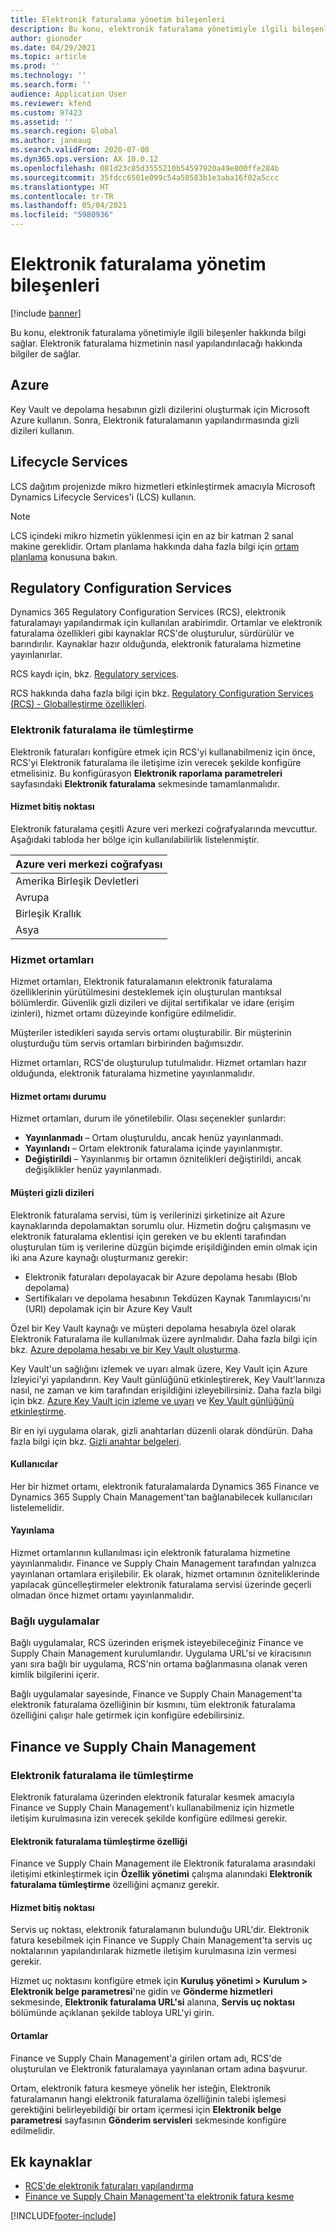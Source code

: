 ```yaml
---
title: Elektronik faturalama yönetim bileşenleri
description: Bu konu, elektronik faturalama yönetimiyle ilgili bileşenler hakkında bilgi sağlar.
author: gionoder
ms.date: 04/29/2021
ms.topic: article
ms.prod: ''
ms.technology: ''
ms.search.form: ''
audience: Application User
ms.reviewer: kfend
ms.custom: 97423
ms.assetid: ''
ms.search.region: Global
ms.author: janeaug
ms.search.validFrom: 2020-07-08
ms.dyn365.ops.version: AX 10.0.12
ms.openlocfilehash: 081d23c85d3555210b54597920a49e800ffe284b
ms.sourcegitcommit: 35fdcc6501e099c54a58583b1e3aba16f02a5ccc
ms.translationtype: HT
ms.contentlocale: tr-TR
ms.lasthandoff: 05/04/2021
ms.locfileid: "5980936"
---
```

# <a name="electronic-invoicing-administration-components"></a>Elektronik faturalama yönetim bileşenleri

[!include [banner](../includes/banner.md)]


Bu konu, elektronik faturalama yönetimiyle ilgili bileşenler hakkında bilgi sağlar. Elektronik faturalama hizmetinin nasıl yapılandırılacağı hakkında bilgiler de sağlar.

## <a name="azure"></a>Azure

Key Vault ve depolama hesabının gizli dizilerini oluşturmak için Microsoft Azure kullanın. Sonra, Elektronik faturalamanın yapılandırmasında gizli dizileri kullanın.

## <a name="lifecycle-services"></a>Lifecycle Services

LCS dağıtım projenizde mikro hizmetleri etkinleştirmek amacıyla Microsoft Dynamics Lifecycle Services'i (LCS) kullanın.

> [!NOTE]
> LCS içindeki mikro hizmetin yüklenmesi için en az bir katman 2 sanal makine gereklidir. Ortam planlama hakkında daha fazla bilgi için [ortam planlama](../../fin-ops-core/fin-ops/imp-lifecycle/environment-planning.md) konusuna bakın.
 

## <a name="regulatory-configuration-services"></a>Regulatory Configuration Services

Dynamics 365 Regulatory Configuration Services (RCS), elektronik faturalamayı yapılandırmak için kullanılan arabirimdir. Ortamlar ve elektronik faturalama özellikleri gibi kaynaklar RCS'de oluşturulur, sürdürülür ve barındırılır. Kaynaklar hazır olduğunda, elektronik faturalama hizmetine yayınlanırlar.

RCS kaydı için, bkz. [Regulatory services](https://marketing.configure.global.dynamics.com/).

RCS hakkında daha fazla bilgi için bkz. [Regulatory Configuration Services (RCS) - Globalleştirme özellikleri](rcs-globalization-feature.md).

### <a name="integration-with-electronic-invoicing"></a>Elektronik faturalama ile tümleştirme 

Elektronik faturaları konfigüre etmek için RCS'yi kullanabilmeniz için önce, RCS'yi Elektronik faturalama ile iletişime izin verecek şekilde konfigüre etmelisiniz. Bu konfigürasyon **Elektronik raporlama parametreleri** sayfasındaki **Elektronik faturalama** sekmesinde tamamlanmalıdır.

#### <a name="service-endpoint"></a>Hizmet bitiş noktası

Elektronik faturalama çeşitli Azure veri merkezi coğrafyalarında mevcuttur. Aşağıdaki tabloda her bölge için kullanılabilirlik listelenmiştir.

| Azure veri merkezi coğrafyası |
|----------------------------|
| Amerika Birleşik Devletleri              |
| Avrupa                     |
| Birleşik Krallık             |
| Asya                       |

### <a name="service-environments"></a>Hizmet ortamları

Hizmet ortamları, Elektronik faturalamanın elektronik faturalama özelliklerinin yürütülmesini desteklemek için oluşturulan mantıksal bölümlerdir. Güvenlik gizli dizileri ve dijital sertifikalar ve idare (erişim izinleri), hizmet ortamı düzeyinde konfigüre edilmelidir.

Müşteriler istedikleri sayıda servis ortamı oluşturabilir. Bir müşterinin oluşturduğu tüm servis ortamları birbirinden bağımsızdır.

Hizmet ortamları, RCS'de oluşturulup tutulmalıdır. Hizmet ortamları hazır olduğunda, elektronik faturalama hizmetine yayınlanmalıdır.

#### <a name="service-environment-status"></a>Hizmet ortamı durumu

Hizmet ortamları, durum ile yönetilebilir. Olası seçenekler şunlardır:

- **Yayınlanmadı** – Ortam oluşturuldu, ancak henüz yayınlanmadı.
- **Yayınlandı** – Ortam elektronik faturalama içinde yayınlanmıştır.
- **Değiştirildi** – Yayınlanmış bir ortamın öznitelikleri değiştirildi, ancak değişiklikler henüz yayınlanmadı.

#### <a name="customer-secrets"></a>Müşteri gizli dizileri

Elektronik faturalama servisi, tüm iş verilerinizi şirketinize ait Azure kaynaklarında depolamaktan sorumlu olur. Hizmetin doğru çalışmasını ve elektronik faturalama eklentisi için gereken ve bu eklenti tarafından oluşturulan tüm iş verilerine düzgün biçimde erişildiğinden emin olmak için iki ana Azure kaynağı oluşturmanız gerekir:

- Elektronik faturaları depolayacak bir Azure depolama hesabı (Blob depolama)
- Sertifikaları ve depolama hesabının Tekdüzen Kaynak Tanımlayıcısı'nı (URI) depolamak için bir Azure Key Vault


Özel bir Key Vault kaynağı ve müşteri depolama hesabıyla özel olarak Elektronik Faturalama ile kullanılmak üzere ayrılmalıdır. Daha fazla bilgi için bkz. [Azure depolama hesabı ve bir Key Vault oluşturma](e-invoicing-create-azure-storage-account-key-vault.md).

Key Vault'un sağlığını izlemek ve uyarı almak üzere, Key Vault için Azure İzleyici'yi yapılandırın. Key Vault günlüğünü etkinleştirerek, Key Vault'larınıza nasıl, ne zaman ve kim tarafından erişildiğini izleyebilirsiniz. Daha fazla bilgi için bkz. [Azure Key Vault için izleme ve uyarı](/azure/key-vault/general/alert) ve [Key Vault günlüğünü etkinleştirme](/azure/key-vault/general/howto-logging?tabs=azure-cli).

Bir en iyi uygulama olarak, gizli anahtarları düzenli olarak döndürün. Daha fazla bilgi için bkz. [Gizli anahtar belgeleri](/azure/key-vault/secrets/).

#### <a name="users"></a>Kullanıcılar

Her bir hizmet ortamı, elektronik faturalamalarda Dynamics 365 Finance ve Dynamics 365 Supply Chain Management'tan bağlanabilecek kullanıcıları listelemelidir.

#### <a name="publication"></a>Yayınlama

Hizmet ortamlarının kullanılması için elektronik faturalama hizmetine yayınlanmalıdır. Finance ve Supply Chain Management tarafından yalnızca yayınlanan ortamlara erişilebilir. Ek olarak, hizmet ortamının özniteliklerinde yapılacak güncelleştirmeler elektronik faturalama servisi üzerinde geçerli olmadan önce hizmet ortamı yayınlanmalıdır.

### <a name="connected-applications"></a>Bağlı uygulamalar

Bağlı uygulamalar, RCS üzerinden erişmek isteyebileceğiniz Finance ve Supply Chain Management kurulumlarıdır. Uygulama URL'si ve kiracısının yanı sıra bağlı bir uygulama, RCS'nin ortama bağlanmasına olanak veren kimlik bilgilerini içerir.

Bağlı uygulamalar sayesinde, Finance ve Supply Chain Management'ta elektronik faturalama özelliğinin bir kısmını, tüm elektronik faturalama özelliğini çalışır hale getirmek için konfigüre edebilirsiniz.

## <a name="finance-and-supply-chain-management"></a>Finance ve Supply Chain Management

### <a name="integration-with-electronic-invoicing"></a>Elektronik faturalama ile tümleştirme

Elektronik faturalama üzerinden elektronik faturalar kesmek amacıyla Finance ve Supply Chain Management'ı kullanabilmeniz için hizmetle iletişim kurulmasına izin verecek şekilde konfigüre edilmesi gerekir.

#### <a name="electronic-invoicing-integration-feature"></a>Elektronik faturalama tümleştirme özelliği

Finance ve Supply Chain Management ile Elektronik faturalama arasındaki iletişimi etkinleştirmek için **Özellik yönetimi** çalışma alanındaki **Elektronik faturalama tümleştirme** özelliğini açmanız gerekir.

#### <a name="service-endpoint"></a>Hizmet bitiş noktası

Servis uç noktası, elektronik faturalamanın bulunduğu URL'dir. Elektronik fatura kesebilmek için Finance ve Supply Chain Management'ta servis uç noktalarının yapılandırılarak hizmetle iletişim kurulmasına izin vermesi gerekir.

Hizmet uç noktasını konfigüre etmek için **Kuruluş yönetimi \> Kurulum \> Elektronik belge parametresi**'ne gidin ve **Gönderme hizmetleri** sekmesinde, **Elektronik faturalama URL'si** alanına, **Servis uç noktası** bölümünde açıklanan şekilde tabloya URL'yi girin.

#### <a name="environments"></a>Ortamlar

Finance ve Supply Chain Management'a girilen ortam adı, RCS'de oluşturulan ve Elektronik faturalamaya yayınlanan ortam adına başvurur.

Ortam, elektronik fatura kesmeye yönelik her isteğin, Elektronik faturalamanın hangi elektronik faturalama özelliğinin talebi işlemesi gerektiğini belirleyebildiği bir ortam içermesi için **Elektronik belge parametresi** sayfasının **Gönderim servisleri** sekmesinde konfigüre edilmelidir.

## <a name="additional-resources"></a>Ek kaynaklar

- [RCS'de elektronik faturaları yapılandırma](e-invoicing-configuration-rcs.md)
- [Finance ve Supply Chain Management'ta elektronik fatura kesme](e-invoicing-issuing-electronic-invoices-finance-supply-chain-management.md)


[!INCLUDE[footer-include](../../includes/footer-banner.md)]
